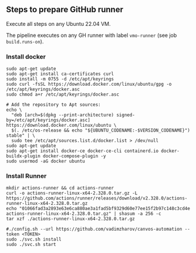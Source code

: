 ## Steps to prepare GitHub runner

Execute all steps on any Ubuntu 22.04 VM.

The pipeline executes on any GH runner with label `vmo-runner` (see job `build.runs-on`).

### Install docker

```
sudo apt-get update
sudo apt-get install ca-certificates curl
sudo install -m 0755 -d /etc/apt/keyrings
sudo curl -fsSL https://download.docker.com/linux/ubuntu/gpg -o /etc/apt/keyrings/docker.asc
sudo chmod a+r /etc/apt/keyrings/docker.asc

# Add the repository to Apt sources:
echo \
  "deb [arch=$(dpkg --print-architecture) signed-by=/etc/apt/keyrings/docker.asc] https://download.docker.com/linux/ubuntu \
  $(. /etc/os-release && echo "${UBUNTU_CODENAME:-$VERSION_CODENAME}") stable" | \
  sudo tee /etc/apt/sources.list.d/docker.list > /dev/null
sudo apt-get update
sudo apt-get install docker-ce docker-ce-cli containerd.io docker-buildx-plugin docker-compose-plugin -y
sudo usermod -aG docker ubuntu
```

### Install Runner
```
mkdir actions-runner && cd actions-runner
curl -o actions-runner-linux-x64-2.328.0.tar.gz -L https://github.com/actions/runner/releases/download/v2.328.0/actions-runner-linux-x64-2.328.0.tar.gz
echo "01066fad3a2893e63e6ca880ae3a1fad5bf9329d60e77ee15f2b97c148c3cd4e  actions-runner-linux-x64-2.328.0.tar.gz" | shasum -a 256 -c
tar xzf ./actions-runner-linux-x64-2.328.0.tar.gz

#./config.sh --url https://github.com/vadimzharov/canvos-automation --token <TOKEN>
sudo ./svc.sh install
sudo ./svc.sh start
```